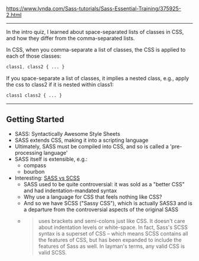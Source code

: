 https://www.lynda.com/Sass-tutorials/Sass-Essential-Training/375925-2.html

------------------------------------------------------------------

In the intro quiz, I learned about space-separated lists of classes in CSS, and
how they differ from the comma-separated lists.

In CSS, when you comma-separate a list of classes, the CSS is
applied to each of those classes:
```css
class1, class2 { ... }
```

If you space-separate a list of classes, it implies a nested class, e.g., apply
the css to class2 if it is nested within class1:
```css
class1 class2 { ... }
```

----------------------------------------------------------------------

## Getting Started
* SASS: Syntactically Awesome Style Sheets
* SASS extends CSS, making it into a scripting language
* Ultimately, SASS must be compiled into CSS, and so is called a 'pre-processing language'
* SASS itself is extensible, e.g.:
  - compass
  - bourbon
* Interesting: [SASS vs SCSS](http://www.thesassway.com/editorial/sass-vs-scss-which-syntax-is-better)
  - SASS used to be quite controversial: it was sold as a "better CSS" and had indentation-mandated syntax
  - Why use a language for CSS that feels nothing like CSS?
  - And so we have SCSS ("Sassy CSS"), which is actually SASS3 and is a departure from the controversial aspects of the original SASS
  - > uses brackets and semi-colons just like CSS. It doesn't care about indentation levels or white-space. In fact, Sass's SCSS syntax is a superset of CSS – which means SCSS contains all the features of CSS, but has been expanded to include the features of Sass as well. In layman's terms, any valid CSS is valid SCSS. 

